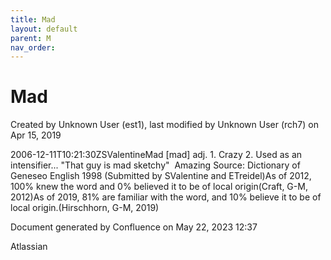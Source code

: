 ```yaml
---
title: Mad
layout: default
parent: M
nav_order:
---
```


# Mad

Created by  Unknown User (est1), last modified by  Unknown User (rch7) on Apr 15, 2019

2006-12-11T10:21:30ZSValentineMad [mad] adj. 1. Crazy 2. Used as an intensifier... &quot;That guy is mad sketchy&quot;  Amazing Source: Dictionary of Geneseo English 1998 (Submitted by SValentine and ETreidel)As of 2012, 100% knew the word and 0% believed it to be of local origin(Craft, G-M, 2012)As of 2019, 81% are familiar with the word, and 10% believe it to be of local origin.(Hirschhorn, G-M, 2019)

Document generated by Confluence on May 22, 2023 12:37

Atlassian
